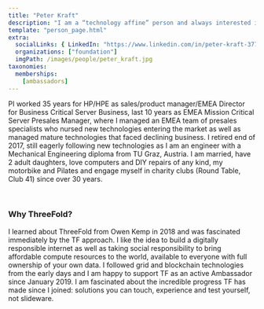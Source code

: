 ```yaml
---
title: "Peter Kraft"
description: "I am a “technology affine” person and always interested in new technologies and advances in IT technology, which I follow closely and try new solutions myself wherever possible."
template: "person_page.html"
extra:
  socialLinks: { LinkedIn: "https://www.linkedin.com/in/peter-kraft-3775931"}
  organizations: ["foundation"]
  imgPath: /images/people/peter_kraft.jpg
taxonomies:
  memberships:
    [ambassadors]
---
```


PI worked 35 years for HP/HPE as sales/product manager/EMEA Director for Business Critical Server Business, last 10 years as EMEA Mission Critical Server Presales Manager, where I managed an EMEA team of presales specialists who nursed new technologies entering the market as well as managed mature technologies that faced declining business. I retired end of 2017, still eagerly following new technologies as I am an engineer with a Mechanical Engineering diploma from TU Graz, Austria. I am married, have 2 adult daughters, love computers and DIY repairs of any kind, my motorbike and Pilates and engage myself in charity clubs (Round Table, Club 41) since over 30 years.

<br>

### Why ThreeFold?

I learned about ThreeFold from Owen Kemp in 2018 and was fascinated immediately by the TF approach. I like the idea to build a digitally responsible internet as well as taking social responsibility to bring affordable compute resources to the world, available to everyone with full ownership of your own data. I followed grid and blockchain technologies from the early days and I am happy to support TF as an active Ambassador since January 2019. I am fascinated about the incredible progress  TF has made since I joined: solutions you can touch, experience and test yourself, not slideware.